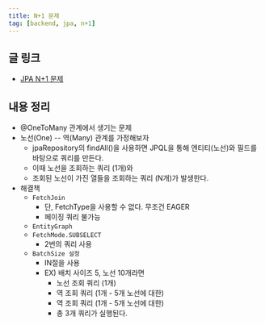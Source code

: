 ```yaml
---
title: N+1 문제
tag: [backend, jpa, n+1]
---
```

## 글 링크
- [JPA N+1 문제](https://incheol-jung.gitbook.io/docs/q-and-a/spring/n+1)
## 내용 정리
- @OneToMany 관계에서 생기는 문제
- 노선(One) -- 역(Many) 관계를 가정해보자
    - jpaRepository의 findAll()을 사용하면 JPQL을 통해 엔티티(노선)와 필드를 바탕으로 쿼리를 만든다.
    - 이때 노선을 조회하는 쿼리 (1개)와
    - 조회된 노선이 가진 열들을 조회하는 쿼리 (N개)가 발생한다.
- 해결책
    - `FetchJoin`
        - 단, FetchType을 사용할 수 없다. 무조건 EAGER
        - 페이징 쿼리 불가능
    - `EntityGraph`
    - `FetchMode.SUBSELECT`
        - 2번의 쿼리 사용
    - `BatchSize 설정`
        - IN절을 사용
        - EX) 배치 사이즈 5, 노선 10개라면
            - 노선 조회 쿼리 (1개)
            - 역 조회 쿼리 (1개 - 5개 노선에 대한)
            - 역 조회 쿼리 (1개 - 5개 노선에 대한)
            - 총 3개 쿼리가 실행된다.